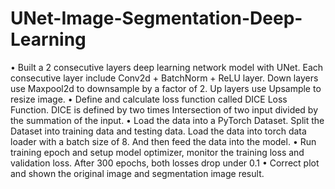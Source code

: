# UNet-Image-Segmentation-Deep-Learning
•	Built a 2 consecutive layers deep learning network model with UNet. Each consecutive layer include Conv2d + BatchNorm + ReLU layer. Down layers use Maxpool2d to downsample by a factor of 2. Up layers use Upsample to resize image.
•	Define and calculate loss function called DICE Loss Function. DICE is defined by two times Intersection of two input divided by the summation of the input.
•	Load the data into a PyTorch Dataset. Split the Dataset into training data and testing data. Load the data into torch data loader with a batch size of 8. And then feed the data into the model.
•	Run training epoch and setup model optimizer, monitor the training loss and validation loss. After 300 epochs, both losses drop under 0.1
•	Correct plot and shown the original image and segmentation image result.

